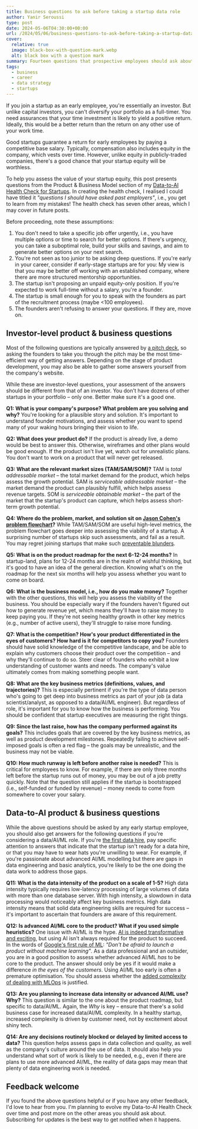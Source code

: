 ```yaml
---
title: Business questions to ask before taking a startup data role
author: Yanir Seroussi
type: post
date: 2024-05-06T04:30:00+00:00
url: /2024/05/06/business-questions-to-ask-before-taking-a-startup-data-role/
cover:
  relative: true
  image: black-box-with-question-mark.webp
  alt: black box with a question mark
summary: Fourteen questions that prospective employees should ask about a startup's business model and product, especially for data-focused roles.
tags:
  - business
  - career
  - data strategy
  - startups
---
```

If you join a startup as an early employee, you're essentially an investor. But unlike capital investors, you can't diversify your portfolio as a full-timer. You need assurances that your time investment is likely to yield a positive return. Ideally, this would be a better return than the return on any other use of your work time.

Good startups guarantee a return for early employees by paying a competitive base salary. Typically, compensation also includes equity in the company, which vests over time. However, unlike equity in publicly-traded companies, there's a good chance that your startup equity will be worthless.

To help you assess the value of your startup equity, this post presents questions from the Product & Business Model section of my [Data-to-AI Health Check for Startups](https://yanirseroussi.com/2024/04/22/assessing-a-startups-data-to-ai-health/). In creating the health check, I realised I could have titled it _"questions I should have asked past employers"_, i.e., you get to learn from my mistakes! The health check has seven other areas, which I may cover in future posts.

Before proceeding, note these assumptions:
1. You don't need to take a specific job offer urgently, i.e., you have multiple options or time to search for better options. If there's urgency, you can take a suboptimal role, build your skills and savings, and aim to generate better options on your next search.
2. You're not seen as too junior to be asking deep questions. If you're early in your career, consider if early-stage startups are for you: My view is that you may be better off working with an established company, where there are more structured mentorship opportunities.
3. The startup isn't proposing an unpaid equity-only position. If you're expected to work full-time without a salary, you're a founder.
4. The startup is small enough for you to speak with the founders as part of the recruitment process (maybe <100 employees).
5. The founders aren't refusing to answer your questions. If they are, move on.

## Investor-level product & business questions

Most of the following questions are typically answered by [a pitch deck](https://pitchdeckcoach.com/sequoia-capital-pitch-deck), so asking the founders to take you through the pitch may be the most time-efficient way of getting answers. Depending on the stage of product development, you may also be able to gather some answers yourself from the company's website.

While these are investor-level questions, your assessment of the answers should be different from that of an investor. You don't have dozens of other startups in your portfolio &ndash; only one. Better make sure it's a good one.

**Q1: What is your company's purpose? What problem are you solving and why?** You're looking for a plausible story and solution. It's important to understand founder motivations, and assess whether you want to spend many of your waking hours bringing their vision to life.

**Q2: What does your product do?** If the product is already live, a demo would be best to answer this. Otherwise, wireframes and other plans would be good enough. If the product isn't live yet, watch out for unrealistic plans. You don't want to work on a product that will never get released.

**Q3: What are the relevant market sizes (TAM/SAM/SOM)?** TAM is _total addressable market_ &ndash; the total market demand for the product, which helps assess the growth potential. SAM is _serviceable addressable market_ &ndash; the market demand the product can plausibly fulfill, which helps assess revenue targets. SOM is _serviceable obtainable market_ &ndash; the part of the market that the startup's product can capture, which helps assess short-term growth potential.

**Q4: Where do the problem, market, and solution sit on [Jason Cohen's problem flowchart](https://longform.asmartbear.com/problem/)?** While TAM/SAM/SOM are useful high-level metrics, the problem flowchart goes deeper into assessing the viability of a startup. A surprising number of startups skip such assessments, and fail as a result. You may regret joining startups that make such [preventable blunders](https://longform.asmartbear.com/avoid-blundering/).

**Q5: What is on the product roadmap for the next 6-12-24 months?** In startup-land, plans for 12-24 months are in the realm of wishful thinking, but it's good to have an idea of the general direction. Knowing what's on the roadmap for the next six months will help you assess whether you want to come on board.

**Q6: What is the business model, i.e., how do you make money?** Together with the other questions, this will help you assess the viability of the business. You should be especially wary if the founders haven't figured out how to generate revenue yet, which means they'll have to raise money to keep paying you. If they're not seeing healthy growth in other key metrics (e.g., number of active users), they'll struggle to raise more funding.

**Q7: What is the competition? How's your product differentiated in the eyes of customers? How hard is it for competitors to copy you?** Founders should have solid knowledge of the competitive landscape, and be able to explain why customers choose their product over the competition &ndash; and why they'll continue to do so. Steer clear of founders who exhibit a low understanding of customer wants and needs. The company's value ultimately comes from making something people want.

**Q8: What are the key business metrics (definitions, values, and trajectories)?** This is especially pertinent if you're the type of data person who's going to get deep into business metrics as part of your job (a data scientist/analyst, as opposed to a data/AI/ML engineer). But regardless of role, it's important for you to know how the business is performing. You should be confident that startup executives are measuring the right things.

**Q9: Since the last raise, how has the company performed against its goals?** This includes goals that are covered by the key business metrics, as well as product development milestones. Repeatedly failing to achieve self-imposed goals is often a red flag &ndash; the goals may be unrealistic, and the business may not be viable.

**Q10: How much runway is left before another raise is needed?** This is critical for employees to know. For example, if there are only three months left before the startup runs out of money, you may be out of a job pretty quickly. Note that the question still applies if the startup is bootstrapped (i.e., self-funded or funded by revenue) &ndash; money needs to come from somewhere to cover your salary.

## Data-to-AI product & business questions

While the above questions should be asked by any early startup employee, you should also get answers for the following questions if you're considering a data/AI/ML role. If you're [the first data hire](https://yanirseroussi.com/2024/02/05/substance-over-titles-your-first-data-hire-may-be-a-data-scientist/), pay specific attention to answers that indicate that the startup isn't ready for a data hire, or that you may have to wear hats you're unwilling to wear. For example, if you're passionate about advanced AI/ML modelling but there are gaps in data engineering and basic analytics, you're likely to be the one doing the data work to address those gaps.

**Q11: What is the data intensity of the product on a scale of 1-5?** High data intensity typically requires low-latency processing of large volumes of data with more than one database server. With high intensity, a slowdown in data processing would noticeably affect key business metrics. High data intensity means that solid data engineering skills are required for success &ndash; it's important to ascertain that founders are aware of this requirement.

**Q12: Is advanced AI/ML core to the product? What if you used simple heuristics?** One issue with AI/ML is the hype. [AI is indeed transformative and exciting](https://yanirseroussi.com/2022/12/11/chatgpt-is-transformative-ai/), but using AI isn't always required for the product to succeed. In the words of [Google's first rule of ML](https://yanirseroussi.com/til/2023/09/21/googles-rules-of-machine-learning-still-apply-in-the-age-of-large-language-models/): _"Don't be afraid to launch a product without machine learning"_. As a data professional and an outsider, you are in a good position to assess whether advanced AI/ML _has_ to be core to the product. The answer should only be yes if it would make a difference _in the eyes of the customers_. Using AI/ML too early is often a premature optimisation. You should assess whether the [added complexity of dealing with MLOps](https://yanirseroussi.com/2024/03/04/two-types-of-startup-data-problems/) is justified.

**Q13: Are you planning to increase data intensity or advanced AI/ML use? Why?** This question is similar to the one about the product roadmap, but specific to data/AI/ML. Again, the _Why_ is key &ndash; ensure that there's a solid business case for increased data/AI/ML complexity. In a healthy startup, increased complexity is driven by customer need, not by excitement about shiny tech.

**Q14: Are any decisions routinely blocked or delayed by limited access to data?** This question helps assess gaps in data collection and quality, as well as the company's culture around the use of data. It should also help you understand what sort of work is likely to be needed, e.g., even if there are plans to use more advanced AI/ML, the reality of data gaps may mean that plenty of data engineering work is needed.

## Feedback welcome

If you found the above questions helpful or if you have any other feedback, I'd love to hear from you. I'm planning to evolve my Data-to-AI Health Check over time and post more on the other areas you should ask about. Subscribing for updates is the best way to get notified when it happens.
